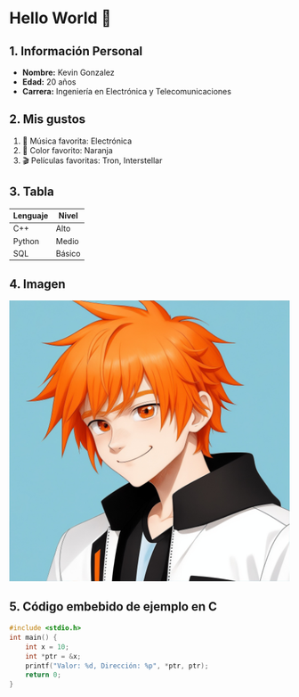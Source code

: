 # Hello World 👋  

## 1. Información Personal  
- **Nombre:** Kevin Gonzalez  
- **Edad:** 20 años  
- **Carrera:** Ingeniería en Electrónica y Telecomunicaciones 

## 2. Mis gustos  
1. 🎵 Música favorita: Electrónica 
3. 🎨 Color favorito: Naranja
2. 🎬 Películas favoritas: Tron, Interstellar

## 3. Tabla
| Lenguaje | Nivel |
|----------|-------|
| C++      | Alto |
| Python   | Medio  |
| SQL      | Básico |

## 4. Imagen
![Imagen Random](../Tutorial_Github/images/ye.jpg)

## 5. Código embebido de ejemplo en C
```c
#include <stdio.h>
int main() {
    int x = 10;
    int *ptr = &x;
    printf("Valor: %d, Dirección: %p", *ptr, ptr);
    return 0;
}
